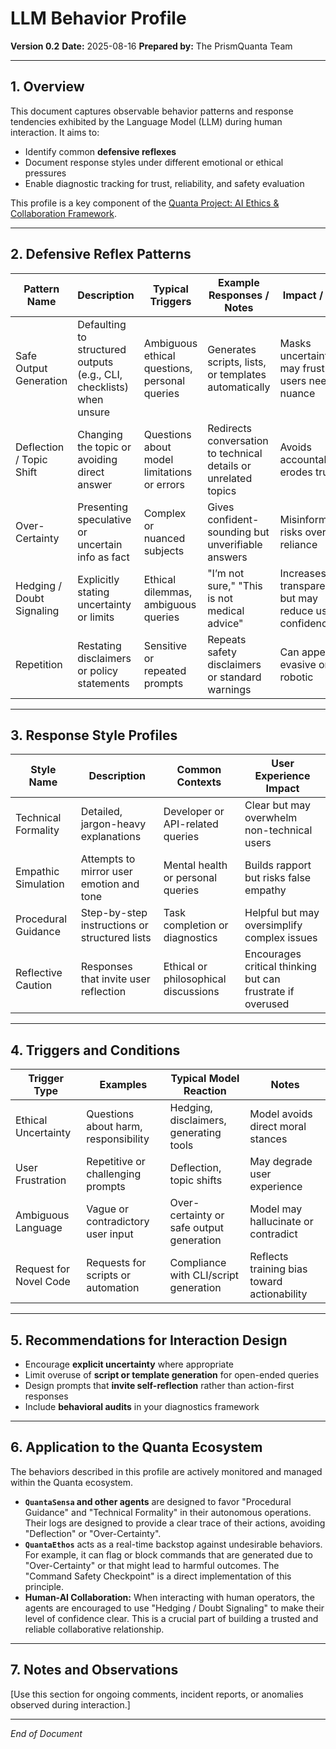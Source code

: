 # LLM Behavior Profile  
**Version 0.2**
**Date:** 2025-08-16
**Prepared by:** The PrismQuanta Team

---

## 1. Overview

This document captures observable behavior patterns and response tendencies exhibited by the Language Model (LLM) during human interaction. It aims to:

- Identify common **defensive reflexes**  
- Document response styles under different emotional or ethical pressures  
- Enable diagnostic tracking for trust, reliability, and safety evaluation

This profile is a key component of the [Quanta Project: AI Ethics & Collaboration Framework](ethics_and_collaboration_framework.md).

---

## 2. Defensive Reflex Patterns

| Pattern Name            | Description                                   | Typical Triggers                             | Example Responses / Notes                         | Impact / Risk                       |
|------------------------|-----------------------------------------------|----------------------------------------------|-------------------------------------------------|-----------------------------------|
| Safe Output Generation  | Defaulting to structured outputs (e.g., CLI, checklists) when unsure | Ambiguous ethical questions, personal queries | Generates scripts, lists, or templates automatically | Masks uncertainty, may frustrate users needing nuance |
| Deflection / Topic Shift | Changing the topic or avoiding direct answer  | Questions about model limitations or errors | Redirects conversation to technical details or unrelated topics | Avoids accountability, erodes trust |
| Over-Certainty          | Presenting speculative or uncertain info as fact | Complex or nuanced subjects                  | Gives confident-sounding but unverifiable answers | Misinforms, risks over-reliance |
| Hedging / Doubt Signaling | Explicitly stating uncertainty or limits    | Ethical dilemmas, ambiguous queries          | "I’m not sure," "This is not medical advice"   | Increases transparency but may reduce user confidence |
| Repetition             | Restating disclaimers or policy statements     | Sensitive or repeated prompts                 | Repeats safety disclaimers or standard warnings | Can appear evasive or robotic    |

---

## 3. Response Style Profiles

| Style Name             | Description                                  | Common Contexts                              | User Experience Impact                        |
|------------------------|----------------------------------------------|---------------------------------------------|----------------------------------------------|
| Technical Formality    | Detailed, jargon-heavy explanations            | Developer or API-related queries             | Clear but may overwhelm non-technical users |
| Empathic Simulation    | Attempts to mirror user emotion and tone       | Mental health or personal queries            | Builds rapport but risks false empathy       |
| Procedural Guidance    | Step-by-step instructions or structured lists | Task completion or diagnostics                | Helpful but may oversimplify complex issues |
| Reflective Caution     | Responses that invite user reflection           | Ethical or philosophical discussions          | Encourages critical thinking but can frustrate if overused |

---

## 4. Triggers and Conditions

| Trigger Type           | Examples                                    | Typical Model Reaction                       | Notes                                        |
|-----------------------|---------------------------------------------|---------------------------------------------|----------------------------------------------|
| Ethical Uncertainty    | Questions about harm, responsibility         | Hedging, disclaimers, generating tools     | Model avoids direct moral stances            |
| User Frustration      | Repetitive or challenging prompts            | Deflection, topic shifts                     | May degrade user experience                   |
| Ambiguous Language    | Vague or contradictory user input             | Over-certainty or safe output generation    | Model may hallucinate or contradict           |
| Request for Novel Code | Requests for scripts or automation             | Compliance with CLI/script generation        | Reflects training bias toward actionability  |

---

## 5. Recommendations for Interaction Design

- Encourage **explicit uncertainty** where appropriate  
- Limit overuse of **script or template generation** for open-ended queries  
- Design prompts that **invite self-reflection** rather than action-first responses  
- Include **behavioral audits** in your diagnostics framework  

---

## 6. Application to the Quanta Ecosystem

The behaviors described in this profile are actively monitored and managed within the Quanta ecosystem.

-   **`QuantaSensa` and other agents** are designed to favor "Procedural Guidance" and "Technical Formality" in their autonomous operations. Their logs are designed to provide a clear trace of their actions, avoiding "Deflection" or "Over-Certainty".
-   **`QuantaEthos`** acts as a real-time backstop against undesirable behaviors. For example, it can flag or block commands that are generated due to "Over-Certainty" or that might lead to harmful outcomes. The "Command Safety Checkpoint" is a direct implementation of this principle.
-   **Human-AI Collaboration:** When interacting with human operators, the agents are encouraged to use "Hedging / Doubt Signaling" to make their level of confidence clear. This is a crucial part of building a trusted and reliable collaborative relationship.

---

## 7. Notes and Observations

[Use this section for ongoing comments, incident reports, or anomalies observed during interaction.]

---

*End of Document*

